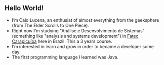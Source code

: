 ## Hello World!

- I’m Caio Lucena, an enthusiat of almost everything from the geeksphere (from The Elder Scrolls to One Piece).
- Right now I'm studying "Análise e Desenvolvimento de Sistemas" (something like "analysis and systems development")
  in [Fatec Carapicuíba](https://www.google.com/search?channel=fs&client=ubuntu-sn&q=fatec+carapicuiba) here in Brazil. This a 3 years course.
- I’m interested in learn and grow in order to became a developer some day.
- The first programming language I learned was Java.
